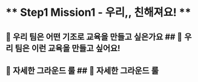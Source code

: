 # ** Step1 Mission1 - 우리,, 친해져요! **


## 📄 우리 팀은 어떤 기조로 교육을 만들고 싶은가요	## 📄 우리 팀은 이런 교육을 만들고 싶어요!




## 📌 자세한 그라운드 룰	## 📌 자세한 그라운드 룰
